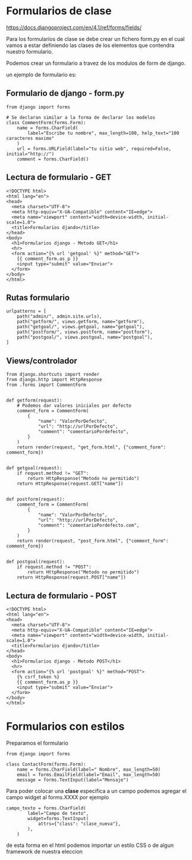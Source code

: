 # Formularios de clase

https://docs.djangoproject.com/en/4.1/ref/forms/fields/

Para los formularios de clase se debe crear un fichero form.py en el cual vamos a estar definiendo las clases de los elementos que contendra nuestro formulario.

Podemos crear un formulario a travez de los modulos de form de django.

un ejemplo de formulario es:

## Formulario de django - form.py

```
from django import forms

# Se declaran similar a la forma de declarar los modelos
class CommentForm(forms.Form):
    name = forms.CharField(
        label="Escribe tu nombre", max_length=100, help_text="100 caracteres maximo"
    )
    url = forms.URLField(label="tu sitio web", required=False, initial="http://")
    comment = forms.CharField()
```

## Lectura de formulario - GET

```
<!DOCTYPE html>
<html lang="en">
<head>
  <meta charset="UTF-8">
  <meta http-equiv="X-UA-Compatible" content="IE=edge">
  <meta name="viewport" content="width=device-width, initial-scale=1.0">
  <title>Formularios djando</title>
</head>
<body>
  <h1>Formularios django - Metodo GET</h1>
  <hr>
  <form action="{% url 'getgoal' %}" method="GET">
    {{ comment_form.as_p }}
    <input type="submit" value="Enviar">
  </form>
</body>
</html>
```

## Rutas formulario

```
urlpatterns = [
    path("admin/", admin.site.urls),
    path("getform/", views.getform, name="getform"),
    path("getgoal/", views.getgoal, name="getgoal"),
    path("postform/", views.postform, name="postform"),
    path("postgoal/", views.postgoal, name="postgoal"),
]
```

## Views/controlador

```
from django.shortcuts import render
from django.http import HttpResponse
from .forms import CommentForm


def getform(request):
    # Podemos dar valores iniciales por defecto
    comment_form = CommentForm(
        {
            "name": "ValorPorDefecto",
            "url": "http://urlPorDefecto",
            "comment": "comentarioPordefecto",
        }
    )
    return render(request, "get_form.html", {"comment_form": comment_form})


def getgoal(request):
    if request.method != "GET":
        return HttpResponse("Metodo no permitido")
    return HttpResponse(request.GET["name"])


def postform(request):
    comment_form = CommentForm(
        {
            "name": "ValorPorDefecto",
            "url": "http://urlPorDefecto",
            "comment": "comentarioPordefecto.com",
        }
    )
    return render(request, "post_form.html", {"comment_form": comment_form})


def postgoal(request):
    if request.method != "POST":
        return HttpResponse("Metodo no permitido")
    return HttpResponse(request.POST["name"])

```

## Lectura de formulario - POST

```
<!DOCTYPE html>
<html lang="en">
<head>
  <meta charset="UTF-8">
  <meta http-equiv="X-UA-Compatible" content="IE=edge">
  <meta name="viewport" content="width=device-width, initial-scale=1.0">
  <title>Formularios djando</title>
</head>
<body>
  <h1>Formularios django - Metodo POST</h1>
  <hr>
  <form action="{% url 'postgoal' %}" method="POST">
    {% csrf_token %}
    {{ comment_form.as_p }}
    <input type="submit" value="Enviar">
  </form>
</body>
</html>
```

# Formularios con estilos

Preparamos el formulario

```
from django import forms

class ContactForm(forms.Form):
    name = forms.CharField(label=" Nombre", max_length=50)
    email = forms.EmailField(label="Email", max_length=50)
    message = forms.TextInput(label="Mensaje")
```

Para poder colocar una **clase** especifica a un campo podemos agregar el campo widget al forms.XXXX
por ejemplo

```
campo_texto = forms.CharField(
        label="Campo de texto",
        widget=forms.TextInput(
            attrs={"class": "clase_nueva"},
        ),
    )
```

de esta forma en el html podemos importar un estilo CSS o de algun framework de nuestra eleccion
